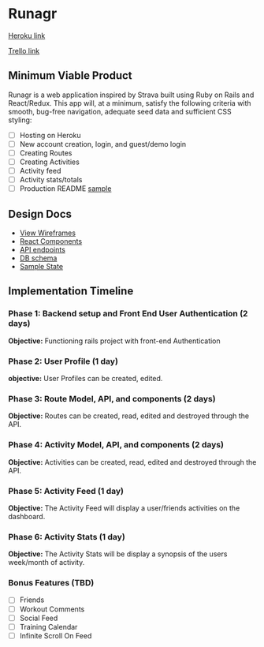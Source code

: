 # Runagr

[Heroku link][heroku]

[Trello link][trello]

[heroku]: https://runagr.herokuapp.com/
[trello]: https://trello.com/b/Bt4zMNjc/runagr

## Minimum Viable Product

Runagr is a web application inspired by Strava built using Ruby on Rails
and React/Redux.  This app will, at a minimum, satisfy the
following criteria with smooth, bug-free navigation, adequate seed data and
sufficient CSS styling:

- [ ] Hosting on Heroku
- [ ] New account creation, login, and guest/demo login
- [ ] Creating Routes
- [ ] Creating Activities
- [ ] Activity feed
- [ ] Activity stats/totals
- [ ] Production README [sample](docs/production_readme.md)

## Design Docs
* [View Wireframes][wireframes]
* [React Components][components]
* [API endpoints][api-endpoints]
* [DB schema][schema]
* [Sample State][sample-state]

[wireframes]: docs/wireframes
[components]: docs/component-hierarchy.md
[sample-state]: docs/sample-state.md
[api-endpoints]: docs/api-endpoints.md
[schema]: docs/schema.md

## Implementation Timeline

### Phase 1: Backend setup and Front End User Authentication (2 days)

**Objective:** Functioning rails project with front-end Authentication

### Phase 2: User Profile (1 day)

**objective:** User Profiles can be created, edited.

### Phase 3: Route Model, API, and components (2 days)

**Objective:** Routes can be created, read, edited and destroyed through the API.

### Phase 4: Activity Model, API, and components (2 days)

**Objective:** Activities can be created, read, edited and destroyed through the API.

### Phase 5: Activity Feed (1 day)

**Objective:** The Activity Feed will display a user/friends activities on the dashboard.

### Phase 6: Activity Stats (1 day)

**Objective:** The Activity Stats will be display a synopsis of the users week/month of activity.

### Bonus Features (TBD)
- [ ] Friends
- [ ] Workout Comments
- [ ] Social Feed
- [ ] Training Calendar
- [ ] Infinite Scroll On Feed
